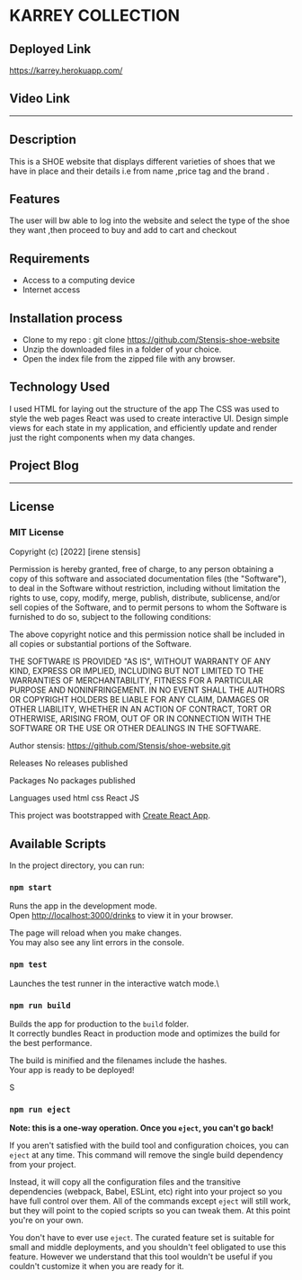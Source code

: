 # KARREY COLLECTION
## Deployed Link
https://karrey.herokuapp.com/
## Video Link
*****
## Description
This is a SHOE website  that displays different varieties of shoes that we have in place  and their details i.e from name ,price tag and the brand
.
## Features
The user will bw able to log into the website  and select the type of the shoe they want ,then proceed to buy and add to cart and checkout

## Requirements
* Access to a computing device
* Internet access
## Installation process
* Clone to my repo : git clone https://github.com/Stensis-shoe-website
* Unzip the downloaded files in a folder of your choice.
* Open the index file from the zipped file with any browser.
## Technology Used
I used HTML for laying out the structure of the app
The CSS was used to style the web pages
React was used to create interactive UI. Design simple views for each state in my application, and efficiently update and render just the right components when my data changes.
## Project Blog 
******
## License 
### MIT License

Copyright (c) [2022] [irene stensis]

Permission is hereby granted, free of charge, to any person obtaining a copy of this software and associated documentation files (the "Software"), to deal in the Software without restriction, including without limitation the rights to use, copy, modify, merge, publish, distribute, sublicense, and/or sell copies of the Software, and to permit persons to whom the Software is furnished to do so, subject to the following conditions:

The above copyright notice and this permission notice shall be included in all copies or substantial portions of the Software.

THE SOFTWARE IS PROVIDED "AS IS", WITHOUT WARRANTY OF ANY KIND, EXPRESS OR IMPLIED, INCLUDING BUT NOT LIMITED TO THE WARRANTIES OF MERCHANTABILITY, FITNESS FOR A PARTICULAR PURPOSE AND NONINFRINGEMENT. IN NO EVENT SHALL THE AUTHORS OR COPYRIGHT HOLDERS BE LIABLE FOR ANY CLAIM, DAMAGES OR OTHER LIABILITY, WHETHER IN AN ACTION OF CONTRACT, TORT OR OTHERWISE, ARISING FROM, OUT OF OR IN CONNECTION WITH THE SOFTWARE OR THE USE OR OTHER DEALINGS IN THE SOFTWARE.

Author  stensis: https://github.com/Stensis/shoe-website.git

Releases
No releases published

Packages
No packages published

Languages used
html
css
React JS

This project was bootstrapped with [Create React App](https://github.com/facebook/create-react-app).

## Available Scripts

In the project directory, you can run:

### `npm start`

Runs the app in the development mode.\
Open [http://localhost:3000/drinks](http://localhost:3000/drinks) to view it in your browser.

The page will reload when you make changes.\
You may also see any lint errors in the console.

### `npm test`

Launches the test runner in the interactive watch mode.\

### `npm run build`

Builds the app for production to the `build` folder.\
It correctly bundles React in production mode and optimizes the build for the best performance.

The build is minified and the filenames include the hashes.\
Your app is ready to be deployed!

S
### `npm run eject`

**Note: this is a one-way operation. Once you `eject`, you can't go back!**

If you aren't satisfied with the build tool and configuration choices, you can `eject` at any time. This command will remove the single build dependency from your project.

Instead, it will copy all the configuration files and the transitive dependencies (webpack, Babel, ESLint, etc) right into your project so you have full control over them. All of the commands except `eject` will still work, but they will point to the copied scripts so you can tweak them. At this point you're on your own.

You don't have to ever use `eject`. The curated feature set is suitable for small and middle deployments, and you shouldn't feel obligated to use this feature. However we understand that this tool wouldn't be useful if you couldn't customize it when you are ready for it.
